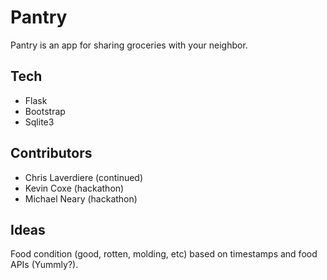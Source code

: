 # Pantry

Pantry is an app for sharing groceries with your neighbor.

## Tech

- Flask
- Bootstrap
- Sqlite3

## Contributors

- Chris Laverdiere (continued)
- Kevin Coxe (hackathon)
- Michael Neary (hackathon)

## Ideas

Food condition (good, rotten, molding, etc) based on timestamps and food APIs
(Yummly?).
